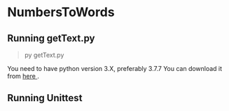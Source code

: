 # NumbersToWords

## Running getText.py
> py getText.py

You need to have python version 3.X, preferably 3.7.7
You can download it from [ here ](https://www.python.org/downloads/release/python-377/).


## Running Unittest

